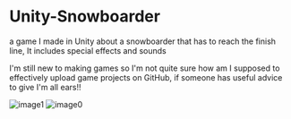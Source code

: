# Unity-Snowboarder
a game I made in Unity about a snowboarder that has to reach the finish line, It includes special effects and sounds

I'm still new to making games so I'm not quite sure how am I supposed to effectively upload game projects on GitHub, if someone has useful advice to give I'm all ears!!


![image1](https://user-images.githubusercontent.com/93731591/167441555-e07059e7-70a5-4890-b36e-f670a93b5726.jpeg)
![image0](https://user-images.githubusercontent.com/93731591/167441559-08409764-5d2f-4530-9b6e-acd10b7dd052.jpeg)
